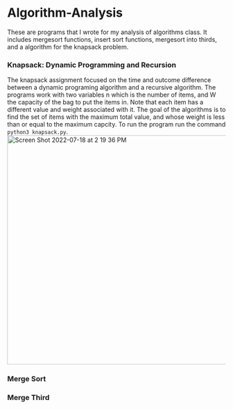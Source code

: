 # Algorithm-Analysis
These are programs that I wrote for my analysis of algorithms class. It includes mergesort functions, insert sort functions, mergesort into thirds, and a algorithm for the knapsack problem.

### Knapsack: Dynamic Programming and Recursion
The knapsack assignment focused on the time and outcome difference between a dynamic programing algorithm and a recursive algorithm. The programs work with two variables n which is the number of items, and W the capacity of the bag to put the items in. Note that each item has a different value and weight associated with it. The goal of the algorithms is to find the set of items with the maximum total value, and whose weight is less than or equal to the maximum capcity. To run the program run the command `python3 knapsack.py`. </br>
<img width="527" alt="Screen Shot 2022-07-18 at 2 19 36 PM" src="https://user-images.githubusercontent.com/41707123/179619341-1a31a04f-b092-495d-839b-d1b5bd14d6b3.png">


### Merge Sort

### Merge Third
